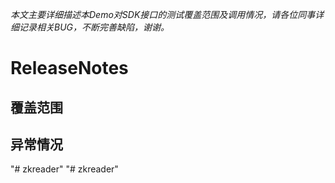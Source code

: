 *本文主要详细描述本Demo对SDK接口的测试覆盖范围及调用情况，请各位同事详细记录相关BUG，不断完善缺陷，谢谢。*
# ReleaseNotes

## 覆盖范围


## 异常情况


"# zkreader" 
"# zkreader" 
